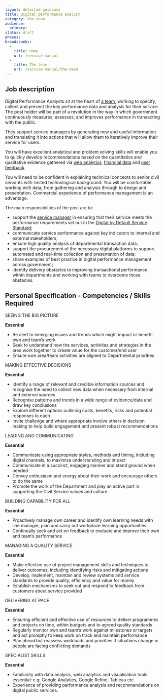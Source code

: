 ```yaml
---
layout: detailed-guidance
title: Digital performance analyst 
category: the-team
audience:
  primary:
status: draft
phases:
breadcrumbs:
  -
    title: Home
    url: /service-manual
  -
    title: The team
    url: /service-manual/the-team
---
```


## Job description

Digital Performance Analysts sit at the heart of [a team](/service-manual/the-team), working to specify, collect and present the key performance data and analysis for their service.  The post holder will be part of a revolution in the way in which government continuously measures, assesses, and improves performance in transacting with the public. 

They support service managers by generating new and useful information and translating it into actions that will allow them to iteratively improve their service for users.

You will have excellent analytical and problem solving skills will enable you to quickly develop recommendations based on the quantitative and qualitative evidence gathered via [web analytics](/service-manual/making-software/analytics-tools.html), [financial data](/service-manual/measurement/cost-per-transaction.html) and [user feedback](/service-manual/operations/helpdesk.html). 

You will need to be confident in explaining technical concepts to senior civil servants with limited technological background. You will be comfortable working with data, from gathering and analysis through to design and presentation. Commercial experience of performance management is an advantage. 

The main responsibilities of the post are to:

* support the [service manager](/service-manual/the-team/service-manager.html) in ensuring that their service meets the performance requirements set out in the [Digital by Default Service Standard](/service-manual/digital-by-default);
* communicate service performance against key indicators to internal and external stakeholders;
* ensure high quality analysis of departmental transaction data;
* support the procurement of the necessary digital platforms to support automated and real-time collection and presentation of data;
* share examples of best practice in digital performance management across government;
* identify delivery obstacles to improving transactional performance within 	departments and working with teams to overcome those obstacles.

## Personal Specification - Competencies / Skills Required 

SEEING THE BIG PICTURE

**Essential**  					

* Be alert to emerging issues and trends which might impact or benefit own and team’s work
* Seek to understand how the services, activities and strategies in the area work together to create value for the customer/end user
* Ensure own area/team activities are aligned to Departmental priorities


MAKING EFFECTIVE DECISIONS 

**Essential**						

* Identify a range of relevant and credible information sources and recognise the need to collect new data when necessary from internal and external sources
* Recognise patterns and trends in a wide range of evidence/data and draw key conclusions
* Explore different options outlining costs, benefits, risks and potential responses to each
* Invite challenge and where appropriate involve others in decision making to help build engagement and present robust recommendations
		
					
LEADING AND COMMUNICATING

**Essential**

* Communicate using appropriate styles, methods and timing, including digital channels, to maximise understanding and impact
* Communicate in a succinct, engaging manner and stand ground when needed
* Convey enthusiasm and energy about their work and encourage others to do the same
* Promote the work of the Department and play an active part in supporting the Civil Service values and culture


BUILDING CAPABILITY FOR ALL 

**Essential**

* Proactively manage own career and identify own learning needs with line manager, plan and carry out workplace learning opportunities
* Continually seek and act on feedback to evaluate and improve their own and team’s performance


MANAGING A QUALITY SERVICE 

**Essential**

* Make effective use of project management skills and techniques to deliver outcomes, including identifying risks and mitigating actions
* Develop, implement, maintain and review systems and service standards to provide quality, efficiency and value for money
* Establish mechanisms to seek out and respond to feedback from customers about 	service provided

							
DELIVERING AT PACE 

**Essential**	 	 	 					

* Ensuring efficient and effective use of resources to deliver programmes and projects on time, within budgets and to agreed quality standards
* Regularly monitor own and team’s work against milestones or targets and act promptly to keep work on track and maintain performance
* Plan ahead but reassess workloads and priorities if situations change or people are facing conflicting demands

SPECIALIST SKILLS

**Essential**

* Familiarity with data analysis, web analytics and visualisation tools essential: e.g. Google Analytics, Google Refine, Tableau etc.
* Experience of providing performance analysis and recommendations on digital public services.